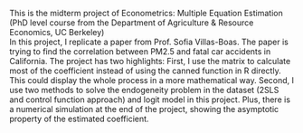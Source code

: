 This is the midterm project of Econometrics: Multiple Equation Estimation (PhD level course from the Department of Agriculture & Resource Economics, UC Berkeley)</br>
In this project, I replicate a paper from Prof. Sofia Villas-Boas. The paper is trying to find the correlation between PM2.5 and fatal car accidents in California.
The project has two highlights:
First, I use the matrix to calculate most of the coefficient instead of using the canned function in R directly. This could display the whole process in a more mathematical way.
Second, I use two methods to solve the endogeneity problem in the dataset (2SLS and control function approach) and logit model in this project.
Plus, there is a numerical simulation at the end of the project, showing the asymptotic property of the estimated coefficient.
